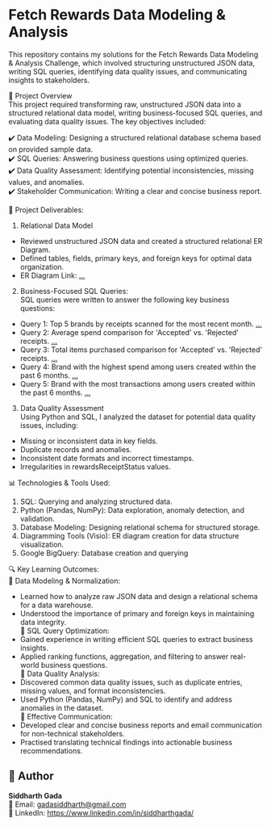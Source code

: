 # Fetch Rewards Data Modeling & Analysis
This repository contains my solutions for the Fetch Rewards Data Modeling & Analysis Challenge, which involved structuring unstructured JSON data, writing SQL queries, identifying data quality issues, and communicating insights to stakeholders.<br>

🚀 Project Overview<br>
This project required transforming raw, unstructured JSON data into a structured relational data model, writing business-focused SQL queries, and evaluating data quality issues. The key objectives included: <br>

✔️ Data Modeling: Designing a structured relational database schema based on provided sample data.<br>
✔️ SQL Queries: Answering business questions using optimized queries.<br>
✔️ Data Quality Assessment: Identifying potential inconsistencies, missing values, and anomalies.<br>
✔️ Stakeholder Communication: Writing a clear and concise business report.<br>

📂 Project Deliverables:<br>

1. Relational Data Model<br>
  - Reviewed unstructured JSON data and created a structured relational ER Diagram.<br>
  - Defined tables, fields, primary keys, and foreign keys for optimal data organization.<br>
  - ER Diagram Link: <a href=https://github.com/siddharthgada/Fetch-Rewards-Exercise/blob/main/images/ER_Diagram.png>...</a> <br>


2. Business-Focused SQL Queries:<br>
SQL queries were written to answer the following key business questions:<br>
  - Query 1: Top 5 brands by receipts scanned for the most recent month. <a href=https://github.com/siddharthgada/Fetch-Rewards-Exercise/blob/main/images/Query1Results.png>...</a><br>
  - Query 2: Average spend comparison for 'Accepted' vs. 'Rejected' receipts. <a href=https://github.com/siddharthgada/Fetch-Rewards-Exercise/blob/main/images/Query2Results.png>...</a><br>
  - Query 3: Total items purchased comparison for 'Accepted' vs. 'Rejected' receipts. <a href=https://github.com/siddharthgada/Fetch-Rewards-Exercise/blob/main/images/Query3Results.png>...</a><br>
  - Query 4: Brand with the highest spend among users created within the past 6 months. <a href=https://github.com/siddharthgada/Fetch-Rewards-Exercise/blob/main/images/Query4Results.png>...</a><br>
  - Query 5: Brand with the most transactions among users created within the past 6 months. <a href=https://github.com/siddharthgada/Fetch-Rewards-Exercise/blob/main/images/Query5Results.png>...</a><br>

3. Data Quality Assessment<br>
Using Python and SQL, I analyzed the dataset for potential data quality issues, including:<br>
  - Missing or inconsistent data in key fields.<br>
  - Duplicate records and anomalies.<br>
  - Inconsistent date formats and incorrect timestamps.<br>
  - Irregularities in rewardsReceiptStatus values.<br>

📊 Technologies & Tools Used:
1. SQL: Querying and analyzing structured data.
2. Python (Pandas, NumPy): Data exploration, anomaly detection, and validation.
3. Database Modeling: Designing relational schema for structured storage.
4. Diagramming Tools (Visio): ER diagram creation for data structure visualization.
5. Google BigQuery: Database creation and querying

🔍 Key Learning Outcomes:<br>
📌 Data Modeling & Normalization:<br>
  - Learned how to analyze raw JSON data and design a relational schema for a data warehouse.<br>
  - Understood the importance of primary and foreign keys in maintaining data integrity.<br>
📌 SQL Query Optimization:<br>
  - Gained experience in writing efficient SQL queries to extract business insights.<br>
  - Applied ranking functions, aggregation, and filtering to answer real-world business questions.<br>
📌 Data Quality Analysis:<br>
  - Discovered common data quality issues, such as duplicate entries, missing values, and format inconsistencies.<br>
  - Used Python (Pandas, NumPy) and SQL to identify and address anomalies in the dataset.<br>
📌 Effective Communication:<br>
  - Developed clear and concise business reports and email communication for non-technical stakeholders.<br>
  - Practised translating technical findings into actionable business recommendations.<br>

  ## 👤 Author

**Siddharth Gada**  
📧 Email: gadasiddharth@gmail.com <br>
🔗 LinkedIn: https://www.linkedin.com/in/siddharthgada/
